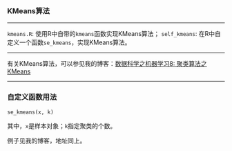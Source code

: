 ### KMeans算法
***

`kmeans.R`: 使用R中自带的`kmeans`函数实现KMeans算法；
`self_kmeans`: 在R中自定义一个函数`se_kmeans`，实现KMeans算法。

***

有关KMeans算法，可以参见我的博客：[数据科学之机器学习8: 聚类算法之KMeans]()

***

### 自定义函数用法
`se_kmeans(x, k)`

其中，`x`是样本对象；`k`指定聚类的个数。

例子见我的博客，地址同上。